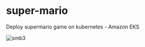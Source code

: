 # super-mario
Deploy supermario game on kubernetes - Amazon EKS


![smb3](https://github.com/Sanjo-varghese/super-mario/assets/116708794/54c08774-d62d-416a-9e9e-3d931cb1e4d4)
